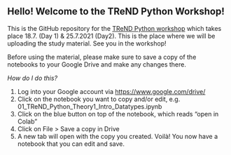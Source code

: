 ## Hello! Welcome to the TReND Python Workshop!
This is the GitHub repository for the [TReND Python workshop](https://trendinafrica.org/python-course/) which takes place 18.7. (Day 1) & 25.7.2021 (Day2). 
This is the place where we will be uploading the study material. See you in the workshop!

Before using the material, please make sure to save a copy of the notebooks to your Google Drive and make any changes there. 

*How do I do this?*
1. Log into your Google account via https://www.google.com/drive/
2. Click on the notebook you want to copy and/or edit, e.g. 01_TReND_Python_Theory1_Intro_Datatypes.ipynb
3. Click on the blue button on top of the notebook, which reads “open in Colab”
4. Click on File > Save a copy in Drive
5. A new tab will open with the copy you created. Voilà! You now have a notebook that  you can edit and save. 

